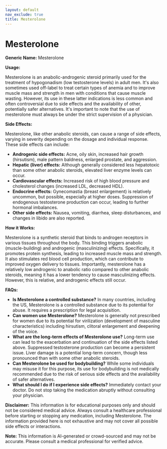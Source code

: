 ```yaml
---
layout: default
nav_exclude: true
title: Mesterolone
---
```


# Mesterolone

**Generic Name:** Mesterolone

**Usage:**

Mesterolone is an anabolic-androgenic steroid primarily used for the treatment of hypogonadism (low testosterone levels) in adult men.  It's also sometimes used off-label to treat certain types of anemia and to improve muscle mass and strength in men with conditions that cause muscle wasting.  However, its use in these latter indications is less common and often controversial due to side effects and the availability of other, potentially safer alternatives.  It's important to note that the use of mesterolone must always be under the strict supervision of a physician.

**Side Effects:**

Mesterolone, like other anabolic steroids, can cause a range of side effects, varying in severity depending on the dosage and individual response. These side effects can include:

* **Androgenic side effects:** Acne, oily skin, increased hair growth (hirsutism), male pattern baldness, enlarged prostate, and aggression.
* **Hepatic (liver) effects:**  Although generally considered less hepatotoxic than some other anabolic steroids, elevated liver enzyme levels can occur.
* **Cardiovascular effects:**  Increased risk of high blood pressure and cholesterol changes (increased LDL, decreased HDL).
* **Endocrine effects:**  Gynecomastia (breast enlargement) is relatively uncommon,  but possible, especially at higher doses. Suppression of endogenous testosterone production can occur, leading to further hormonal imbalances.
* **Other side effects:**  Nausea, vomiting, diarrhea, sleep disturbances, and changes in libido are also reported.


**How it Works:**

Mesterolone is a synthetic steroid that binds to androgen receptors in various tissues throughout the body. This binding triggers anabolic (muscle-building) and androgenic (masculinizing) effects.  Specifically, it promotes protein synthesis, leading to increased muscle mass and strength.  It also stimulates red blood cell production, which can contribute to improved oxygen delivery to tissues.  Importantly, mesterolone has a relatively low androgenic to anabolic ratio compared to other anabolic steroids, meaning it has a lower tendency to cause masculinizing effects.  However, this is relative, and androgenic effects still occur.

**FAQs:**

* **Is Mesterolone a controlled substance?**  In many countries, including the US, Mesterolone is a controlled substance due to its potential for abuse.  It requires a prescription for legal acquisition.
* **Can women use Mesterolone?**  Mesterolone is generally not prescribed for women due to its potential for virilization (development of masculine characteristics) including hirsutism, clitoral enlargement and deepening of the voice.
* **What are the long-term effects of Mesterolone use?**  Long-term use can lead to the exacerbation and continuation of the side effects listed above.  Suppressed testosterone production can become a persistent issue. Liver damage is a potential long-term concern, though less pronounced than with some other anabolic steroids.
* **Can Mesterolone be used for bodybuilding?**  While some individuals may misuse it for this purpose, its use for bodybuilding is not medically recommended due to the risk of serious side effects and the availability of safer alternatives.
* **What should I do if I experience side effects?** Immediately contact your doctor.  Do not stop taking the medication abruptly without consulting your physician.


**Disclaimer:** This information is for educational purposes only and should not be considered medical advice. Always consult a healthcare professional before starting or stopping any medication, including Mesterolone.  The information provided here is not exhaustive and may not cover all possible side effects or interactions.


**Note:** This information is AI-generated or crowd-sourced and may not be accurate. Please consult a medical professional for verified advice.